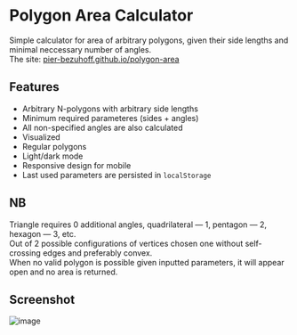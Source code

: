 # Polygon Area Calculator
Simple calculator for area of arbitrary polygons, given their side lengths and minimal neccessary number of angles.  
The site: [pier-bezuhoff.github.io/polygon-area](https://pier-bezuhoff.github.io/polygon-area/)  

## Features
- Arbitrary N-polygons with arbitrary side lengths
- Minimum required parameteres (sides + angles)
- All non-specified angles are also calculated
- Visualized
- Regular polygons
- Light/dark mode
- Responsive design for mobile
- Last used parameters are persisted in `localStorage`

## NB
Triangle requires 0 additional angles, quadrilateral — 1, pentagon — 2, hexagon — 3, etc.  
Out of 2 possible configurations of vertices chosen one without self-crossing edges and preferably convex.  
When no valid polygon is possible given inputted parameters, it will appear open and no area is returned.

## Screenshot
![image](https://github.com/user-attachments/assets/ca1b1eab-4586-44d0-980e-0e9e7a8e91bf)
